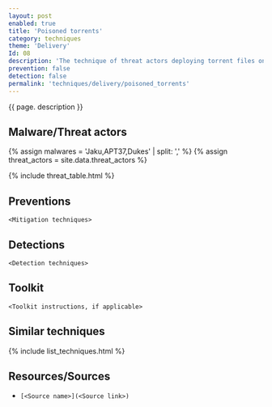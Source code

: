 ```yaml
---
layout: post
enabled: true
title: 'Poisoned torrents'
category: techniques
theme: 'Delivery'
Id: 08
description: 'The technique of threat actors deploying torrent files onto torrent sites that are pre-infected with malware has not been widely seen before, especially with respect to BitTorrent-types of attack. This behavior is difficult to trace and track and is indiscriminate in its infection pattern unless it has some means of targeting desired demographics.'
prevention: false
detection: false
permalink: 'techniques/delivery/poisoned_torrents'
---
```

{{ page. description }}


## Malware/Threat actors

{% assign malwares = 'Jaku,APT37,Dukes' | split: ',' %}
{% assign threat_actors = site.data.threat_actors %}

{% include threat_table.html %}

## Preventions

`<Mitigation techniques>`

## Detections

`<Detection techniques>`

## Toolkit

`<Toolkit instructions, if applicable>`

## Similar techniques

{% include list_techniques.html %}


## Resources/Sources

* `[<Source name>](<Source link>)`
